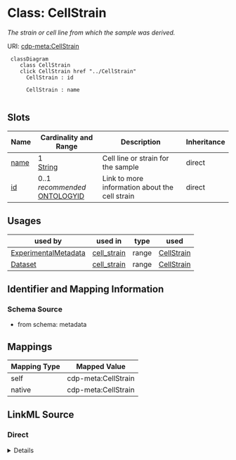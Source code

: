 

# Class: CellStrain


_The strain or cell line from which the sample was derived._





URI: [cdp-meta:CellStrain](metadataCellStrain)






```mermaid
 classDiagram
    class CellStrain
    click CellStrain href "../CellStrain"
      CellStrain : id

      CellStrain : name


```




<!-- no inheritance hierarchy -->


## Slots

| Name | Cardinality and Range | Description | Inheritance |
| ---  | --- | --- | --- |
| [name](name.md) | 1 <br/> [String](String.md) | Cell line or strain for the sample | direct |
| [id](id.md) | 0..1 _recommended_ <br/> [ONTOLOGYID](ONTOLOGYID.md) | Link to more information about the cell strain | direct |





## Usages

| used by | used in | type | used |
| ---  | --- | --- | --- |
| [ExperimentalMetadata](ExperimentalMetadata.md) | [cell_strain](cell_strain.md) | range | [CellStrain](CellStrain.md) |
| [Dataset](Dataset.md) | [cell_strain](cell_strain.md) | range | [CellStrain](CellStrain.md) |






## Identifier and Mapping Information







### Schema Source


* from schema: metadata




## Mappings

| Mapping Type | Mapped Value |
| ---  | ---  |
| self | cdp-meta:CellStrain |
| native | cdp-meta:CellStrain |







## LinkML Source

<!-- TODO: investigate https://stackoverflow.com/questions/37606292/how-to-create-tabbed-code-blocks-in-mkdocs-or-sphinx -->

### Direct

<details>
```yaml
name: CellStrain
description: The strain or cell line from which the sample was derived.
from_schema: metadata
attributes:
  name:
    name: name
    description: Cell line or strain for the sample.
    from_schema: metadata
    exact_mappings:
    - cdp-common:cell_strain_name
    alias: name
    owner: CellStrain
    domain_of:
    - Author
    - Organism
    - Tissue
    - CellType
    - CellStrain
    - CellComponent
    - AnnotationObject
    range: string
    required: true
    inlined: true
    inlined_as_list: true
  id:
    name: id
    description: Link to more information about the cell strain.
    from_schema: metadata
    exact_mappings:
    - cdp-common:cell_strain_id
    alias: id
    owner: CellStrain
    domain_of:
    - Tissue
    - CellType
    - CellStrain
    - CellComponent
    - AnnotationObject
    range: ONTOLOGY_ID
    recommended: true
    inlined: true
    inlined_as_list: true
    pattern: ^[A-Z]+:[0-9]+$

```
</details>

### Induced

<details>
```yaml
name: CellStrain
description: The strain or cell line from which the sample was derived.
from_schema: metadata
attributes:
  name:
    name: name
    description: Cell line or strain for the sample.
    from_schema: metadata
    exact_mappings:
    - cdp-common:cell_strain_name
    alias: name
    owner: CellStrain
    domain_of:
    - Author
    - Organism
    - Tissue
    - CellType
    - CellStrain
    - CellComponent
    - AnnotationObject
    range: string
    required: true
    inlined: true
    inlined_as_list: true
  id:
    name: id
    description: Link to more information about the cell strain.
    from_schema: metadata
    exact_mappings:
    - cdp-common:cell_strain_id
    alias: id
    owner: CellStrain
    domain_of:
    - Tissue
    - CellType
    - CellStrain
    - CellComponent
    - AnnotationObject
    range: ONTOLOGY_ID
    recommended: true
    inlined: true
    inlined_as_list: true
    pattern: ^[A-Z]+:[0-9]+$

```
</details>
